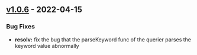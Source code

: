 
<a name="v1.0.6"></a>
## [v1.0.6] - 2022-04-15
### Bug Fixes
- **resolv:** fix the bug that the parseKeyword func of the querier parses the keyword value abnormally

[v1.0.6]: https://github.com/tremendouscan/bifrost/compare/v1.0.5...v1.0.6

